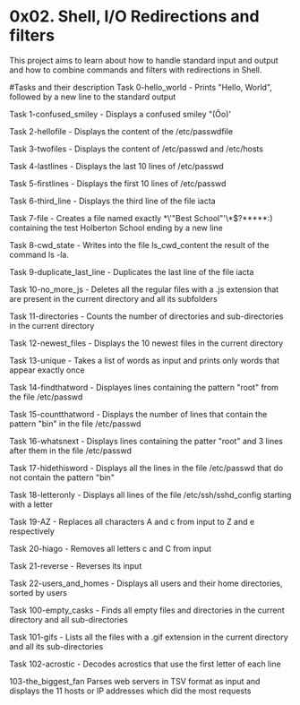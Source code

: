 # 0x02. Shell, I/O Redirections and filters
This project aims to learn about how to handle standard input and output and how to combine commands and filters with redirections in Shell.

#Tasks and their description
Task 0-hello_world - Prints "Hello, World", followed by a new line to the standard output

Task 1-confused_smiley - Displays a confused smiley "(Ôo)'

Task 2-hellofile - Displays the content of the /etc/passwdfile

Task 3-twofiles - Displays the content of /etc/passwd and /etc/hosts

Task 4-lastlines - Displays the last 10 lines of /etc/passwd

Task 5-firstlines - Displays the first 10 lines of /etc/passwd

Task 6-third_line - Displays the third line of the file iacta

Task 7-file - Creates a file named exactly \*\\'"Best School"\'\\*$\?\*\*\*\*\*:) containing the test Holberton School ending by a new line

Task 8-cwd_state - Writes into the file ls_cwd_content the result of the command ls -la.

Task 9-duplicate_last_line - Duplicates the last line of the file iacta

Task 10-no_more_js - Deletes all the regular files with a .js extension that are present in the current directory and all its subfolders

Task 11-directories - Counts the number of directories and sub-directories in the current directory

Task 12-newest_files - Displays the 10 newest files in the current directory

Task 13-unique - Takes a list of words as input and prints only words that appear exactly once

Task 14-findthatword - Displayes lines containing the pattern "root" from the file /etc/passwd

Task 15-countthatword - Displays the number of lines that contain the pattern "bin" in the file /etc/passwd

Task 16-whatsnext - Displays lines containing the patter "root" and 3 lines after them in the file /etc/passwd

Task 17-hidethisword - Displays all the lines in the file /etc/passwd that do not contain the pattern "bin"

Task 18-letteronly - Displays all lines of the file /etc/ssh/sshd_config starting with a letter

Task 19-AZ - Replaces all characters A and c from input to Z and e respectively

Task 20-hiago - Removes all letters c and C from input

Task 21-reverse - Reverses its input

Task 22-users_and_homes - Displays all users and their home directories, sorted by users

Task 100-empty_casks - Finds all empty files and directories in the current directory and all sub-directories

Task 101-gifs - Lists all the files with a .gif extension in the current directory and all its sub-directories

Task 102-acrostic - Decodes acrostics that use the first letter of each line

103-the_biggest_fan	Parses web servers in TSV format as input and displays the 11 hosts or IP addresses which did the most requests
